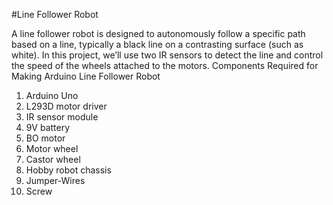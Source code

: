 #Line Follower Robot

A line follower robot is designed to autonomously follow a specific path based on a line, typically a black line on a contrasting surface (such as white). In this project, we’ll use two IR sensors to detect the line and control the speed of the wheels attached to the motors.
Components Required for Making Arduino Line Follower Robot
1. Arduino Uno
2. L293D motor driver
3. IR sensor module
4. 9V battery
5. BO motor
6. Motor wheel
7. Castor wheel
8. Hobby robot chassis
9. Jumper-Wires
10. Screw
